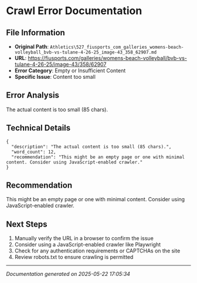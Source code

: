 # Crawl Error Documentation

## File Information
- **Original Path**: `Athletics\527_fiusports_com_galleries_womens-beach-volleyball_bvb-vs-tulane-4-26-25_image-43_358_62907.md`
- **URL**: https://fiusports.com/galleries/womens-beach-volleyball/bvb-vs-tulane-4-26-25/image-43/358/62907
- **Error Category**: Empty or Insufficient Content
- **Specific Issue**: Content too small

## Error Analysis
The actual content is too small (85 chars).

## Technical Details
```
{
  "description": "The actual content is too small (85 chars).",
  "word_count": 12,
  "recommendation": "This might be an empty page or one with minimal content. Consider using JavaScript-enabled crawler."
}
```

## Recommendation
This might be an empty page or one with minimal content. Consider using JavaScript-enabled crawler.

## Next Steps
1. Manually verify the URL in a browser to confirm the issue
2. Consider using a JavaScript-enabled crawler like Playwright
3. Check for any authentication requirements or CAPTCHAs on the site
4. Review robots.txt to ensure crawling is permitted

---
*Documentation generated on 2025-05-22 17:05:34*
